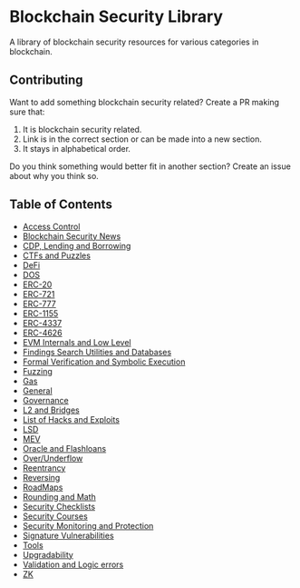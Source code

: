 # Blockchain Security Library
A library of blockchain security resources for various categories in blockchain.

<h2> Contributing </h2>
Want to add something blockchain security related? Create a PR making sure that:

1. It is blockchain security related.
2. Link is in the correct section or can be made into a new section.
3. It stays in alphabetical order.

Do you think something would better fit in another section? Create an issue about why you think so.

<h2> Table of Contents </h2>

- [Access Control](./Security%20Library/Access%20Control.md)
- [Blockchain Security News](./Security%20Library/Blockchain%20Security%20News.md)
- [CDP, Lending and Borrowing](./Security%20Library/CDP%20lending%20borrowing.md)
- [CTFs and Puzzles](./Security%20Library/CTFs%20and%20Puzzles.md)
- [DeFi](./Security%20Library/DeFi.md)
- [DOS](./Security%20Library/DOS.md)
- [ERC-20](./Security%20Library/ERC-20.md)
- [ERC-721](./Security%20Library/ERC-721.md)
- [ERC-777](./Security%20Library/ERC-777.md)
- [ERC-1155](./Security%20Library/ERC-1155.md)
- [ERC-4337](./Security%20Library/ERC-4337.md)
- [ERC-4626](./Security%20Library/ERC-4626.md)
- [EVM Internals and Low Level](./Security%20Library/EVM%20Internals%20Low%20level.md)
- [Findings Search Utilities and Databases](./Security%20Library/Findings%20Search%20Utilities%20and%20Databases.md)
- [Formal Verification and Symbolic Execution](./Security%20Library/Formal%20Verification%20Symbolic%20Execution.md)
- [Fuzzing](./Security%20Library/Fuzzing.md)
- [Gas](./Security%20Library/Gas.md)
- [General](./Security%20Library/General.md)
- [Governance](./Security%20Library/Governance.md)
- [L2 and Bridges](./Security%20Library/L2%20Bridges.md)
- [List of Hacks and Exploits](./Security%20Library/List%20of%20Hacks%20and%20Exploits.md)
- [LSD](./Security%20Library/LSD.md)
- [MEV](./Security%20Library/MEV.md)
- [Oracle and Flashloans](./Security%20Library/Oracle%20Flashloans.md)
- [Over/Underflow](./Security%20Library/Over%20Underflow.md)
- [Reentrancy](./Security%20Library/Reentrancy.md)
- [Reversing](./Security%20Library/Reversing.md)
- [RoadMaps](./Security%20Library/RoadMaps.md)
- [Rounding and Math](./Security%20Library/Rounding%20Math.md)
- [Security Checklists](./Security%20Library/Security%20Checklists.md)
- [Security Courses](./Security%20Library/Security%20Courses.md)
- [Security Monitoring and Protection](./Security%20Library/Security%20Monitoring%20Protection.md)
- [Signature Vulnerabilities](./Security%20Library/Signature%20vulnerabilities.md)
- [Tools](./Security%20Library/Tools.md)
- [Upgradability](./Security%20Library/Upgradability.md)
- [Validation and Logic errors](./Security%20Library/Validation%20Logic%20errors.md)
- [ZK](./Security%20Library/ZK.md)